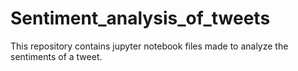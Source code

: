 # Sentiment_analysis_of_tweets
This repository contains jupyter notebook files made to analyze the sentiments of a tweet.

